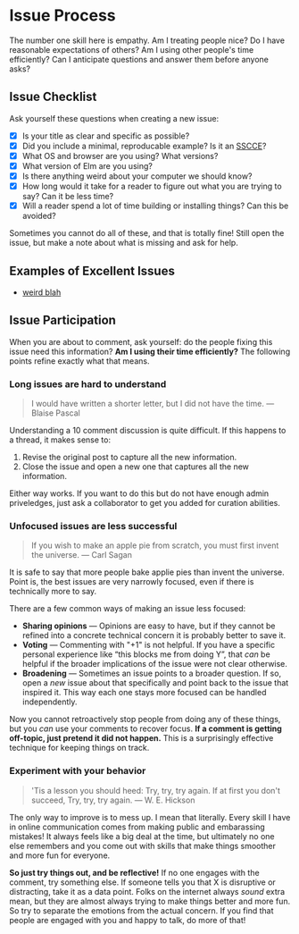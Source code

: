 
# Issue Process

The number one skill here is empathy. Am I treating people nice? Do I have reasonable expectations of others? Am I using other people's time efficiently? Can I anticipate questions and answer them before anyone asks?


## Issue Checklist

Ask yourself these questions when creating a new issue:

  * [x] Is your title as clear and specific as possible?
  * [x] Did you include a minimal, reproducable example? Is it an [SSCCE][sscce]?
  * [x] What OS and browser are you using? What versions?
  * [x] What version of Elm are you using?
  * [x] Is there anything weird about your computer we should know?
  * [x] How long would it take for a reader to figure out what you are trying to say? Can it be less time?
  * [x] Will a reader spend a lot of time building or installing things? Can this be avoided?

Sometimes you cannot do all of these, and that is totally fine! Still open the issue, but make a note about what is missing and ask for help.

[sscce]: http://sscce.org


## Examples of Excellent Issues

  * [weird blah]()


## Issue Participation

When you are about to comment, ask yourself: do the people fixing this issue need this information? **Am I using their time efficiently?** The following points refine exactly what that means.


### Long issues are hard to understand

> I would have written a shorter letter, but I did not have the time. &mdash; Blaise Pascal

Understanding a 10 comment discussion is quite difficult. If this happens to a thread, it makes sense to:

  1. Revise the original post to capture all the new information.
  2. Close the issue and open a new one that captures all the new information.

Either way works. If you want to do this but do not have enough admin priveledges, just ask a collaborator to get you added for curation abilities.


### Unfocused issues are less successful

> If you wish to make an apple pie from scratch, you must first invent the universe. &mdash; Carl Sagan

It is safe to say that more people bake applie pies than invent the universe. Point is, the best issues are very narrowly focused, even if there is technically more to say.

There are a few common ways of making an issue less focused:

  * **Sharing opinions** &mdash; Opinions are easy to have, but if they cannot be refined into a concrete technical concern it is probably better to save it.
  * **Voting** &mdash; Commenting with "+1" is not helpful. If you have a specific personal experience like “this blocks me from doing Y”, that *can* be helpful if the broader implications of the issue were not clear otherwise.
  * **Broadening** &mdash; Sometimes an issue points to a broader question. If so, open a *new* issue about that specifically and point back to the issue that inspired it. This way each one stays more focused can be handled independently.

Now you cannot retroactively stop people from doing any of these things, but you *can* use your comments to recover focus. **If a comment is getting off-topic, just pretend it did not happen.** This is a surprisingly effective technique for keeping things on track.


### Experiment with your behavior

> 'Tis a lesson you should heed: Try, try, try again. If at first you don't succeed, Try, try, try again. &mdash; W. E. Hickson

The only way to improve is to mess up. I mean that literally. Every skill I have in online communication comes from making public and embarassing mistakes! It always feels like a big deal at the time, but ultimately no one else remembers and you come out with skills that make things smoother and more fun for everyone.

**So just try things out, and be reflective!** If no one engages with the comment, try something else. If someone tells you that X is disruptive or distracting, take it as a data point. Folks on the internet always *sound* extra mean, but they are almost always trying to make things better and more fun. So try to separate the emotions from the actual concern. If you find that people are engaged with you and happy to talk, do more of that!

